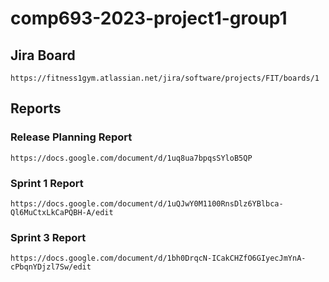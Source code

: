 # comp693-2023-project1-group1

## Jira Board

    https://fitness1gym.atlassian.net/jira/software/projects/FIT/boards/1

## Reports

### Release Planning Report

    https://docs.google.com/document/d/1uq8ua7bpqsSYloB5QP

### Sprint 1 Report

    https://docs.google.com/document/d/1uQJwY0M1100RnsDlz6YBlbca-Ql6MuCtxLkCaPQBH-A/edit

### Sprint 3 Report

    https://docs.google.com/document/d/1bh0DrqcN-ICakCHZfO6GIyecJmYnA-cPbqnYDjzl7Sw/edit
